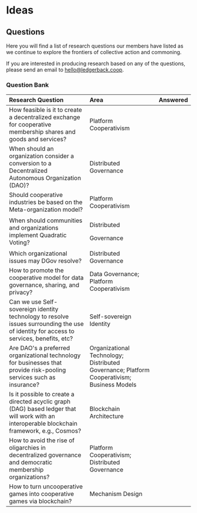 # Ideas

## Questions

Here you will find a list of research questions our members have listed as we continue to explore the frontiers of collective action and commoning. 

If you are interested in producing research based on any of the questions, please send  an email to hello@ledgerback.coop.

### Question Bank

<table>
  <thead>
    <tr>
      <th style="text-align:left">Research Question</th>
      <th style="text-align:left">Area</th>
      <th style="text-align:left">Answered</th>
    </tr>
  </thead>
  <tbody>
    <tr>
      <td style="text-align:left">How feasible is it to create a decentralized exchange for cooperative
        membership shares and goods and services?</td>
      <td style="text-align:left">Platform Cooperativism</td>
      <td style="text-align:left"></td>
    </tr>
    <tr>
      <td style="text-align:left">When should an organization consider a conversion to a Decentralized Autonomous
        Organization (DAO)?</td>
      <td style="text-align:left">Distributed Governance</td>
      <td style="text-align:left"></td>
    </tr>
    <tr>
      <td style="text-align:left">Should cooperative industries be based on the Meta-organization model?</td>
      <td
      style="text-align:left">Platform Cooperativism</td>
        <td style="text-align:left"></td>
    </tr>
    <tr>
      <td style="text-align:left">When should communities and organizations implement Quadratic Voting?</td>
      <td
      style="text-align:left">
        <p>Distributed</p>
        <p>Governance</p>
        </td>
        <td style="text-align:left"></td>
    </tr>
    <tr>
      <td style="text-align:left">Which organizational issues may DGov resolve?</td>
      <td style="text-align:left">Distributed Governance</td>
      <td style="text-align:left"></td>
    </tr>
    <tr>
      <td style="text-align:left">How to promote the cooperative model for data governance, sharing, and
        privacy?</td>
      <td style="text-align:left">Data Governance; Platform Cooperativism</td>
      <td style="text-align:left"></td>
    </tr>
    <tr>
      <td style="text-align:left">Can we use Self-sovereign identity technology to resolve issues surrounding
        the use of identity for access to services, benefits, etc?</td>
      <td style="text-align:left">Self-sovereign Identity</td>
      <td style="text-align:left"></td>
    </tr>
    <tr>
      <td style="text-align:left">Are DAO&apos;s a preferred organizational technology for businesses that
        provide risk-pooling services such as insurance?</td>
      <td style="text-align:left">Organizational Technology; Distributed Governance; Platform Cooperativism;
        Business Models</td>
      <td style="text-align:left"></td>
    </tr>
    <tr>
      <td style="text-align:left">Is it possible to create a directed acyclic graph (DAG) based ledger that
        will work with an interoperable blockchain framework, e.g., Cosmos?</td>
      <td
      style="text-align:left">Blockchain Architecture</td>
        <td style="text-align:left"></td>
    </tr>
    <tr>
      <td style="text-align:left">How to avoid the rise of oligarchies in decentralized governance and democratic
        membership organizations?</td>
      <td style="text-align:left">Platform Cooperativism; Distributed Governance</td>
      <td style="text-align:left"></td>
    </tr>
    <tr>
      <td style="text-align:left">How to turn uncooperative games into cooperative games via blockchain?</td>
      <td
      style="text-align:left">Mechanism Design</td>
        <td style="text-align:left"></td>
    </tr>
  </tbody>
</table>

